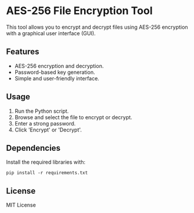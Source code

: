 
# AES-256 File Encryption Tool

This tool allows you to encrypt and decrypt files using AES-256 encryption with a graphical user interface (GUI).

## Features
- AES-256 encryption and decryption.
- Password-based key generation.
- Simple and user-friendly interface.

## Usage
1. Run the Python script.
2. Browse and select the file to encrypt or decrypt.
3. Enter a strong password.
4. Click 'Encrypt' or 'Decrypt'.

## Dependencies
Install the required libraries with:
```
pip install -r requirements.txt
```

## License
MIT License
